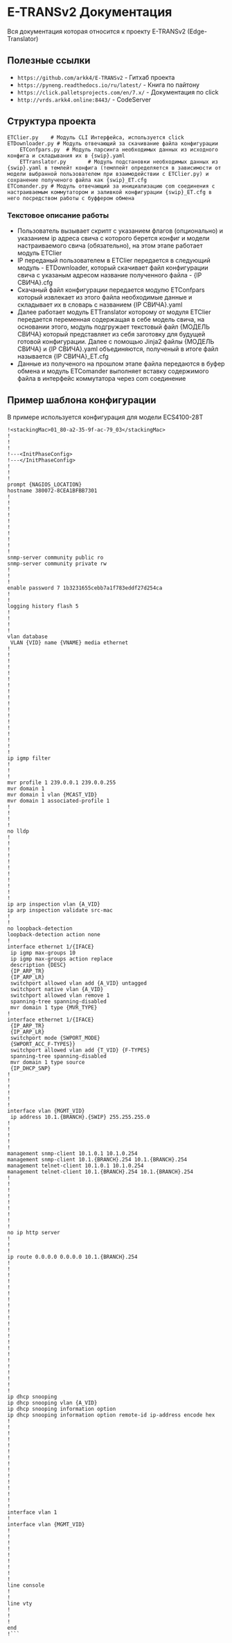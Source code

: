 # E-TRANSv2 Документация

Вся документация которая относится к проекту E-TRANSv2 (Edge-Translator)

## Полезные ссылки

* `https://github.com/arkk4/E-TRANSv2` - Гитхаб проекта
* `https://pyneng.readthedocs.io/ru/latest/` - Книга по пайтону
* `https://click.palletsprojects.com/en/7.x/` - Документация по click
* `http://vrds.arkk4.online:8443/` - CodeServer

## Структура проекта

    ETClier.py    # Модуль CLI Интерфейса, используется click
    ETDownloader.py # Модуль отвечающий за скачивание файла конфигурации
        ETConfpars.py  # Модуль парсинга необходимых данных из исходного конфига и складывания их в {swip}.yaml
        ETTranslator.py       # Модуль подстановки необходимых данных из {swip}.yaml в темлейт конфига (темлпейт определяется в зависимости от модели выбранной пользователем при взаимодействии с ETClier.py) и сохранение полученого файла как {swip}_ET.cfg
    ETComander.py # Модуль отвечающий за инициализацию com соединения с настраиваемым коммутатором и заливкой конфигурации {swip}_ET.cfg в него посредством работы с буффером обмена 

### Текстовое описание работы

* Пользователь вызывает скрипт с указанием флагов (опционально) и указанием ip адреса свича с    которого берется конфиг и модели настраиваемого свича (обязательно), на этом этапе работает модуль  ETClier
* IP переданый пользователем в ETClier передается в следующий модуль - ETDownloader, который скачивает файл конфигурации свича с указаным адресом название полученного файла - {IP СВИЧА}.cfg
* Скачаный файл конфигурации передается модулю ETConfpars который извлекает из этого файла необходимые данные и складывает их в словарь с названием {IP СВИЧА}.yaml
* Далее работает модуль ETTranslator которому от модуля ETClier передается переменная содержащая в себе модель свича, на основании этого, модуль подгружает текстовый файл {МОДЕЛЬ СВИЧА} который представляет из себя заготовку для будущей готовой конфигурации. Далее с помощью Jinja2 файлы {МОДЕЛЬ СВИЧА} и {IP СВИЧА}.yaml объединяются, полученый в итоге файл называется {IP СВИЧА}_ET.cfg
* Данные из полученого на прошлом этапе файла передаются в буфер обмена и модуль ETComander выполняет вставку содержимого файла в интерфейс коммутатора через com соединение
## Пример шаблона конфигурации

В примере используется конфигурация для модели ECS4100-28T

```!<stackingDB>00</stackingDB>
!<stackingMac>01_80-a2-35-9f-ac-79_03</stackingMac>
!
!
!
!---<InitPhaseConfig>
!---</InitPhaseConfig>
!
!
!
prompt {NAGIOS_LOCATION}
hostname 380072-8CEA1BFBB7301
!
!
!
!
!
!
!
!
!
!
snmp-server community public ro
snmp-server community private rw
!
!
!
enable password 7 1b3231655cebb7a1f783eddf27d254ca
!
!
logging history flash 5
!
!
!
!
vlan database
 VLAN {VID} name {VNAME} media ethernet
!
!
!
!
!
!
!
!
!
!
!
!
!
!
!
!
!
!
ip igmp filter
!
!
!
mvr profile 1 239.0.0.1 239.0.0.255
mvr domain 1
mvr domain 1 vlan {MCAST_VID}
mvr domain 1 associated-profile 1
!
!
!
!
no lldp
!
!
!
!
!
!
!
!
!
!
!
ip arp inspection vlan {A_VID}
ip arp inspection validate src-mac
!
!
no loopback-detection
loopback-detection action none
!
interface ethernet 1/{IFACE}
 ip igmp max-groups 10
 ip igmp max-groups action replace
 description {DESC}
 {IP_ARP_TR}
 {IP_ARP_LR}
 switchport allowed vlan add {A_VID} untagged
 switchport native vlan {A_VID}
 switchport allowed vlan remove 1
 spanning-tree spanning-disabled
 mvr domain 1 type {MVR_TYPE}
!
interface ethernet 1/{IFACE}
 {IP_ARP_TR}
 {IP_ARP_LR}
 switchport mode {SWPORT_MODE}
 {SWPORT_ACC_F-TYPES}}
 switchport allowed vlan add {T_VID} {F-TYPES}
 spanning-tree spanning-disabled
 mvr domain 1 type source
 {IP_DHCP_SNP}
!
!
!
!
!
!
interface vlan {MGMT_VID}
 ip address 10.1.{BRANCH}.{SWIP} 255.255.255.0
!
!
!
!
!
management snmp-client 10.1.0.1 10.1.0.254
management snmp-client 10.1.{BRANCH}.254 10.1.{BRANCH}.254
management telnet-client 10.1.0.1 10.1.0.254
management telnet-client 10.1.{BRANCH}.254 10.1.{BRANCH}.254
!
!
!
!
!
!
!
!
!
no ip http server
!
!
!
ip route 0.0.0.0 0.0.0.0 10.1.{BRANCH}.254
!
!
!
!
!
!
!
!
!
!
!
!
!
!
!
!
!
!
!
!
!
!
ip dhcp snooping
ip dhcp snooping vlan {A_VID}
ip dhcp snooping information option
ip dhcp snooping information option remote-id ip-address encode hex
!
!
!
!
!
!
!
!
!
!
!
!
!
!
!
interface vlan 1
!
interface vlan {MGMT_VID}
!
!
!
!
!
!
!
!
!
line console
!
!
line vty
!
!
!
end
!```


